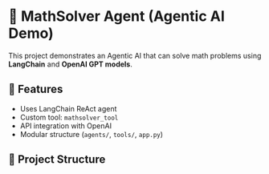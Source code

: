# 🧮 MathSolver Agent (Agentic AI Demo)

This project demonstrates an Agentic AI that can solve math problems using **LangChain** and **OpenAI GPT models**.

## 🚀 Features
- Uses LangChain ReAct agent
- Custom tool: `mathsolver_tool`
- API integration with OpenAI
- Modular structure (`agents/`, `tools/`, `app.py`)

## 📂 Project Structure
